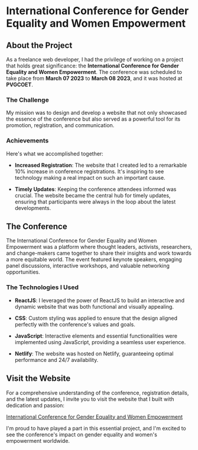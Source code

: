 # International Conference for Gender Equality and Women Empowerment

## About the Project

As a freelance web developer, I had the privilege of working on a project that holds great significance: the **International Conference for Gender Equality and Women Empowerment**. The conference was scheduled to take place from **March 07 2023** to **March 08 2023**, and it was hosted at **PVGCOET**.

### The Challenge

My mission was to design and develop a website that not only showcased the essence of the conference but also served as a powerful tool for its promotion, registration, and communication.

### Achievements

Here's what we accomplished together:

- **Increased Registration**: The website that I created led to a remarkable 10% increase in conference registrations. It's inspiring to see technology making a real impact on such an important cause.

- **Timely Updates**: Keeping the conference attendees informed was crucial. The website became the central hub for timely updates, ensuring that participants were always in the loop about the latest developments.

## The Conference

The International Conference for Gender Equality and Women Empowerment was a platform where thought leaders, activists, researchers, and change-makers came together to share their insights and work towards a more equitable world. The event featured keynote speakers, engaging panel discussions, interactive workshops, and valuable networking opportunities.

### The Technologies I Used

- **ReactJS**: I leveraged the power of ReactJS to build an interactive and dynamic website that was both functional and visually appealing.

- **CSS**: Custom styling was applied to ensure that the design aligned perfectly with the conference's values and goals.

- **JavaScript**: Interactive elements and essential functionalities were implemented using JavaScript, providing a seamless user experience.

- **Netlify**: The website was hosted on Netlify, guaranteeing optimal performance and 24/7 availability.

## Visit the Website

For a comprehensive understanding of the conference, registration details, and the latest updates, I invite you to visit the website that I built with dedication and passion:

[International Conference for Gender Equality and Women Empowerment](https://icgewe.netlify.app/)

I'm proud to have played a part in this essential project, and I'm excited to see the conference's impact on gender equality and women's empowerment worldwide.


